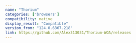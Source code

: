 ```yaml
---
name: "Thorium"
categories: ['browsers']
compatibility: native
display_result: "Compatible"
version_from: "124.0.6367.218"
link: https://github.com/Alex313031/Thorium-WOA/releases
---
```

